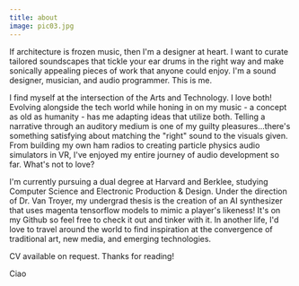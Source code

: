 ```yaml
---
title: about
image: pic03.jpg
---
```

If architecture is frozen music, then I'm a designer at heart. I want to curate tailored soundscapes that tickle your ear drums in the right way and make sonically appealing pieces of work that anyone could enjoy. I'm a sound designer, musician, and audio programmer. This is me.

I find myself at the intersection of the Arts and Technology. I love both! Evolving alongside the tech world while honing in on my music - a concept as old as humanity - has me adapting ideas that utilize both. Telling a narrative through an auditory medium is one of my guilty pleasures...there's something satisfying about matching the "right" sound to the visuals given. From building my own ham radios to creating particle physics audio simulators in VR, I've enjoyed my entire journey of audio development so far. What's not to love? 

I'm currently pursuing a dual degree at Harvard and Berklee, studying Computer Science and Electronic Production & Design. Under the direction of Dr. Van Troyer, my undergrad thesis is the creation of an AI synthesizer that uses magenta tensorflow models to mimic a player's likeness! It's on my Github so feel free to check it out and tinker with it.
In another life, I'd love to travel around the world to find inspiration at the convergence of traditional art, new media, and emerging technologies.

 

CV available on request. Thanks for reading!
 

Ciao
